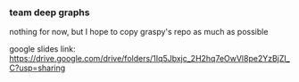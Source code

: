### team deep graphs

nothing for now, but I hope to copy graspy's repo as much as possible

google slides link: https://drive.google.com/drive/folders/1Iq5Jbxjc_2H2hq7eOwVl8pe2YzBjZI_C?usp=sharing
